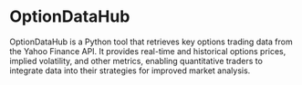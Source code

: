 # OptionDataHub
OptionDataHub  is a Python tool that retrieves key options trading data from the Yahoo Finance API. It provides real-time and historical options prices, implied volatility, and other metrics, enabling quantitative traders to integrate data into their strategies for improved market analysis.
